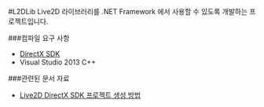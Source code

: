 #L2DLib
Live2D 라이브러리를 .NET Framework 에서 사용할 수 있도록 개발하는 프로젝트입니다.  

###컴파일 요구 사항
* [DirectX SDK](https://www.microsoft.com/en-us/download/details.aspx?id=6812)
* Visual Studio 2013 C++

###관련된 문서 자료
* [Live2D DirectX SDK 프로젝트 생성 방법](http://sites.cybernoids.jp/cubism2/sdk_tutorial/platform-setting/directx/createproject)
